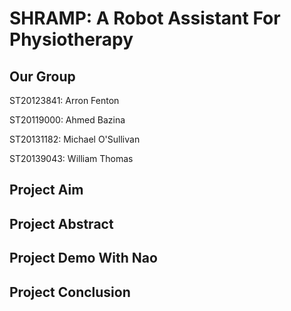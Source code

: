 # SHRAMP: A Robot Assistant For Physiotherapy

## Our Group
  ST20123841: Arron Fenton
  
  ST20119000: Ahmed Bazina 
  
  ST20131182: Michael O'Sullivan
  
  ST20139043: William Thomas
 
## Project Aim



## Project Abstract



## Project Demo With Nao



## Project Conclusion
  
 

  
